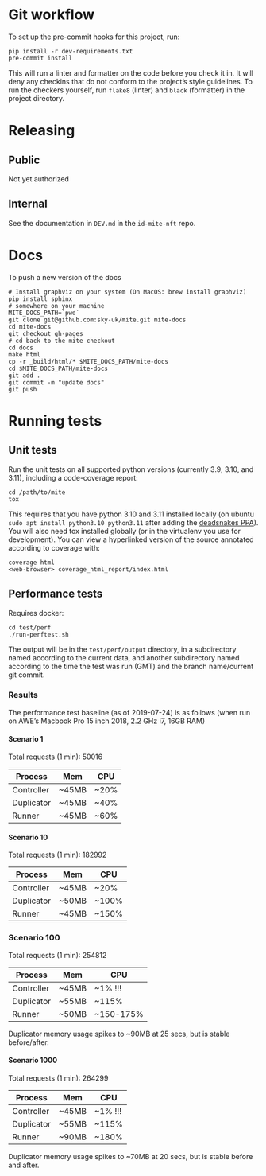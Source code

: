 # Git workflow

To set up the pre-commit hooks for this project, run:

```
pip install -r dev-requirements.txt
pre-commit install
```

This will run a linter and formatter on the code before you check it in.
It will deny any checkins that do not conform to the projectʼs style
guidelines.  To run the checkers yourself, run `flake8` (linter) and
`black` (formatter) in the project directory.

# Releasing

## Public

Not yet authorized

## Internal

See the documentation in `DEV.md` in the `id-mite-nft` repo.

# Docs

To push a new version of the docs

```
# Install graphviz on your system (On MacOS: brew install graphviz)
pip install sphinx
# somewhere on your machine
MITE_DOCS_PATH=`pwd`
git clone git@github.com:sky-uk/mite.git mite-docs
cd mite-docs
git checkout gh-pages
# cd back to the mite checkout
cd docs
make html
cp -r _build/html/* $MITE_DOCS_PATH/mite-docs
cd $MITE_DOCS_PATH/mite-docs
git add .
git commit -m "update docs"
git push
```

# Running tests

## Unit tests

Run the unit tests on all supported python versions (currently 3.9,
3.10, and 3.11), including a code-coverage report:

```
cd /path/to/mite
tox
```

This requires that you have python 3.10 and 3.11 installed locally (on
ubuntu `sudo apt install python3.10 python3.11` after adding the
[deadsnakes
PPA](https://launchpad.net/~deadsnakes/+archive/ubuntu/ppa)).  You will
also need tox installed globally (or in the virtualenv you use for
development).  You can view a hyperlinked version of the source
annotated according to coverage with:

```
coverage html
<web-browser> coverage_html_report/index.html
```

## Performance tests

Requires docker:

```
cd test/perf
./run-perftest.sh
```

The output will be in the `test/perf/output` directory, in a
subdirectory named according to the current data, and another
subdirectory named according to the time the test was run (GMT) and the
branch name/current git commit.

### Results

The performance test baseline (as of 2019-07-24) is as follows (when run
on AWEʼs Macbook Pro 15 inch 2018, 2.2 GHz i7, 16GB RAM)

#### Scenario 1

Total requests (1 min): 50016

| Process    | Mem   | CPU  |
|------------|-------|------|
| Controller | ~45MB | ~20% |
| Duplicator | ~45MB | ~40% |
| Runner     | ~45MB | ~60% |

#### Scenario 10

Total requests (1 min): 182992

| Process    | Mem   | CPU   |
|------------|-------|-------|
| Controller | ~45MB | ~20%  |
| Duplicator | ~50MB | ~100% |
| Runner     | ~45MB | ~150% |

### Scenario 100

Total requests (1 min): 254812

| Process    | Mem   | CPU       |
|------------|-------|-----------|
| Controller | ~45MB | ~1% !!!   |
| Duplicator | ~55MB | ~115%     |
| Runner     | ~50MB | ~150-175% |

Duplicator memory usage spikes to ~90MB at 25 secs, but is stable
before/after.

#### Scenario 1000

Total requests (1 min): 264299

| Process    | Mem   | CPU     |
|------------|-------|---------|
| Controller | ~45MB | ~1% !!! |
| Duplicator | ~55MB | ~115%   |
| Runner     | ~90MB | ~180%   |

Duplicator memory usage spikes to ~70MB at 20 secs, but is stable before
and after.
